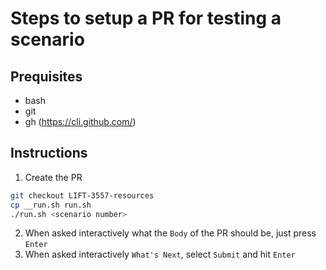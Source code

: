 

# Steps to setup a PR for testing a scenario

## Prequisites
- bash
- git
- gh (https://cli.github.com/)

## Instructions

1. Create the PR
```bash
git checkout LIFT-3557-resources
cp __run.sh run.sh
./run.sh <scenario number>
```

2. When asked interactively what the `Body` of the PR should be, just press `Enter`
3. When asked interactively `What's Next`, select `Submit` and hit `Enter`

